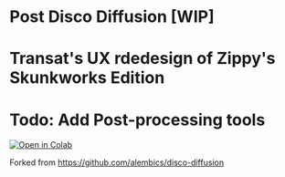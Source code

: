 # Post Disco Diffusion [WIP]

# Transat's UX rdedesign of Zippy's Skunkworks Edition
# Todo: Add Post-processing tools

<a href="https://colab.research.google.com/github/zippy731/disco-diffusion-turbo/blob/skunk/Disco_Diffusion.ipynb" target="_parent"><img src="https://colab.research.google.com/assets/colab-badge.svg" alt="Open in Colab"/></a>

Forked from https://github.com/alembics/disco-diffusion

